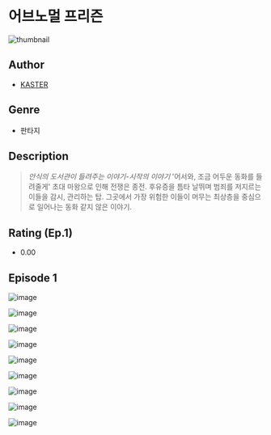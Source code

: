 # 어브노멀 프리즌
![thumbnail](https://image-comic.pstatic.net/user_contents_data/challenge_comic/2023/05/26/308013/upload_7148169395166197043_480x623.jpeg)

## Author
- [KASTER](https://comic.naver.com/artistTitle?id=308013)

## Genre
- 판타지

## Description
> *안식의 도서관이 들려주는 이야기-시작의 이야기* '어서와, 조금 어두운 동화를 들려줄게' 초대 마왕으로 인해 전쟁은 종전. 후유증을 틈타 날뛰며 범죄를 저지르는 이들을 감시, 관리하는 탑. 그곳에서 가장 위험한 이들이 머무는 최상층을 중심으로 일어나는 동화 같지 않은 이야기.


## Rating (Ep.1)
- 0.00

## Episode 1
![image](https://image-comic.pstatic.net/user_contents_data/challenge_comic/2023/05/25/308013/upload_7075824828563153718.jpeg)

![image](https://image-comic.pstatic.net/user_contents_data/challenge_comic/2023/05/25/308013/upload_7220503177781010788.jpeg)

![image](https://image-comic.pstatic.net/user_contents_data/challenge_comic/2023/05/26/308013/upload_7293642497148412473.jpeg)

![image](https://image-comic.pstatic.net/user_contents_data/challenge_comic/2023/05/26/308013/upload_7363779451336013874.jpeg)

![image](https://image-comic.pstatic.net/user_contents_data/challenge_comic/2023/05/26/308013/upload_3834360113454790195.jpeg)

![image](https://image-comic.pstatic.net/user_contents_data/challenge_comic/2023/05/26/308013/upload_7076618895031873588.jpeg)

![image](https://image-comic.pstatic.net/user_contents_data/challenge_comic/2023/05/26/308013/upload_3762302502136144432.jpeg)

![image](https://image-comic.pstatic.net/user_contents_data/challenge_comic/2023/05/26/308013/upload_3558459647775290935.jpeg)

![image](https://image-comic.pstatic.net/user_contents_data/challenge_comic/2023/05/26/308013/upload_3474073444556158777.jpeg)
